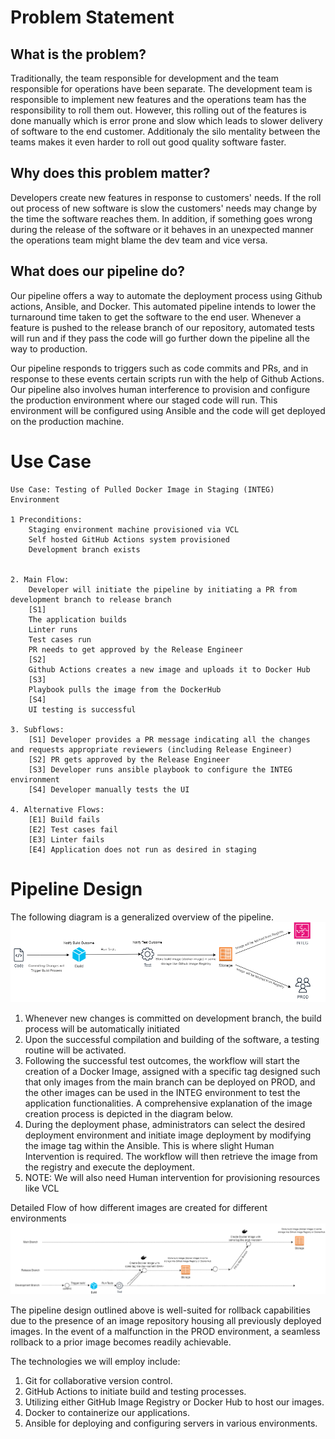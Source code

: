# Problem Statement

## What is the problem?
Traditionally, the team responsible for development and the team responsible for operations have been separate. The development team is responsible to implement new features and the operations team has the responsibility to roll them out. However, this rolling out of the features is done manually which is error prone and slow which leads to slower delivery of software to the end customer. Additionaly the silo mentality between the teams makes it even harder to roll out good quality software faster.  

## Why does this problem matter?
Developers create new features in response to customers' needs. If the roll out process of new software is slow the customers' needs may change by the time the software reaches them. In addition, if something goes wrong during the release of the software or it behaves in an unexpected manner the operations team might blame the dev team and vice versa. 

## What does our pipeline do?
Our pipeline offers a way to automate the deployment process using Github actions, Ansible, and Docker. This automated pipeline intends to lower the turnaround time taken to get the software to the end user. Whenever a feature is pushed to the release branch of our repository, automated tests will run and if they pass the code will go further down the pipeline all the way to production.

Our pipeline responds to triggers such as code commits and PRs, and in response to these events certain scripts run with the help of Github Actions.
Our pipeline also involves human interference to provision and configure the production environment where our staged code will run. This environment will be configured using Ansible and the code will get deployed on the production machine.

# Use Case

```
Use Case: Testing of Pulled Docker Image in Staging (INTEG) Environment

1 Preconditions:
	Staging environment machine provisioned via VCL
	Self hosted GitHub Actions system provisioned
	Development branch exists


2. Main Flow:
	Developer will initiate the pipeline by initiating a PR from development branch to release branch
	[S1]
	The application builds
	Linter runs
	Test cases run
	PR needs to get approved by the Release Engineer
	[S2] 
	Github Actions creates a new image and uploads it to Docker Hub
	[S3]
	Playbook pulls the image from the DockerHub
	[S4]
	UI testing is successful

3. Subflows:
	[S1] Developer provides a PR message indicating all the changes and requests appropriate reviewers (including Release Engineer)	
	[S2] PR gets approved by the Release Engineer
	[S3] Developer runs ansible playbook to configure the INTEG environment
	[S4] Developer manually tests the UI

4. Alternative Flows:
	[E1] Build fails
	[E2] Test cases fail
	[E3] Linter fails
	[E4] Application does not run as desired in staging
```

# Pipeline Design
The following diagram is a generalized overview of the pipeline.
![Pipeline Design Overview](./pipeline%20designs/pipeline_design_overview.png)

1. Whenever new changes is committed on development branch, the build process will be automatically initiated
2. Upon the successful compilation and building of the software, a testing routine will be activated.
3. Following the successful test outcomes, the workflow will start the creation of a Docker Image, assigned with a specific tag designed such that only images from the main branch can be deployed on PROD, and the other images can be used in the INTEG environment to test the application functionalities. A comprehensive explanation of the image creation process is depicted in the diagram below.
4. During the deployment phase, administrators can select the desired deployment environment and initiate image deployment by modifying the image tag within the Ansible. This is where slight Human Intervention is required. The workflow will then retrieve the image from the registry and execute the deployment.
6. NOTE: We will also need Human intervention for provisioning resources like VCL

Detailed Flow of how different images are created for different environments
![Pipeline Detailed Design](./pipeline%20designs/pipeline_designed_detailed.png)

The pipeline design outlined above is well-suited for rollback capabilities due to the presence of an image repository housing all previously deployed images. In the event of a malfunction in the PROD environment, a seamless rollback to a prior image becomes readily achievable.

The technologies we will employ include:

1. Git for collaborative version control.
2. GitHub Actions to initiate build and testing processes.
3. Utilizing either GitHub Image Registry or Docker Hub to host our images.
4. Docker to containerize our applications.
5. Ansible for deploying and configuring servers in various environments.




